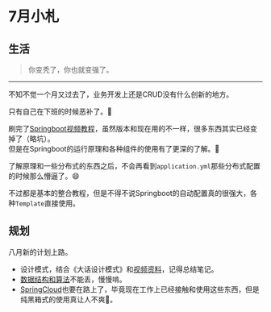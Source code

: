 # 7月小札

## 生活

> 你变秃了，你也就变强了。

---

不知不觉一个月又过去了，业务开发上还是CRUD没有什么创新的地方。

只有自己在下班的时候恶补了。:muscle:

刷完了[Springboot视频教程](https://www.bilibili.com/video/av38657363)，虽然版本和现在用的不一样，很多东西其实已经变掉了（略坑）。  
但是在Springboot的运行原理和各种组件的使用有了更深的了解。:rocket:

了解原理和一些分布式的东西之后，不会再看到`application.yml`那些分布式配置的时候那么懵逼了。:smile:

不过都是基本的整合教程，但是不得不说Springboot的自动配置真的很强大，各种`Template`直接使用。



## 规划

八月新的计划上路。

- 设计模式，结合《大话设计模式》和[视频资料](https://www.bilibili.com/video/av57936239)，记得总结笔记。
- [数据结构和算法](https://www.bilibili.com/video/av54095344)不能丢，慢慢啃。
- [SpringCloud](https://www.bilibili.com/video/av22613028)也要在路上了，毕竟现在工作上已经接触和使用这些东西，但是纯黑箱式的使用真让人不爽:dog:。

